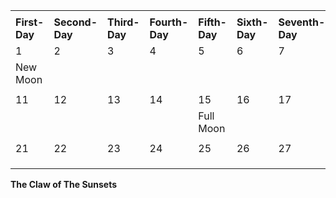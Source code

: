 |               |                |               |                |               |               |                 |               |               |               |
| ------------- | -------------- | ------------- | -------------- | ------------- | ------------- | --------------- | ------------- | ------------- | ------------- |
|               |                |               |                |               |               |                 |               |               |               |
| **First-Day** | **Second-Day** | **Third-Day** | **Fourth-Day** | **Fifth-Day** | **Sixth-Day** | **Seventh-Day** | **Eight-Day** | **Ninth-Day** | **Tenth-Day** |
| 1             | 2              | 3             | 4              | 5             | 6             | 7               | 8             | 9             | 10            |
| New Moon      |                |               |                |               |               |                 |               |               |               |
|               |                |               |                |               |               |                 |               |               |               |
| 11            | 12             | 13            | 14             | 15            | 16            | 17              | 18            | 19            | 20            |
|               |                |               |                | Full Moon     |               |                 |               |               |               |
|               |                |               |                |               |               |                 |               |               |               |
| 21            | 22             | 23            | 24             | 25            | 26            | 27              | 28            | 29            | 30            |
|               |                |               |                |               |               |                 |               |               |               |
|               |                |               |                |               |               |                 |               |               |               |
|               |                |               |                |               |               |                 |               |               |               |

**The Claw of The Sunsets**
